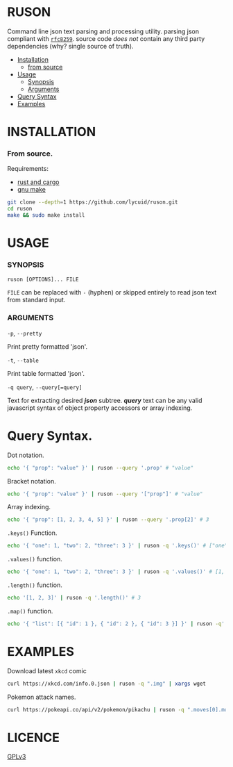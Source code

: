 # RUSON
Command line json text parsing and processing utility.
parsing json compliant with [`rfc8259`](https://datatracker.ietf.org/doc/html/rfc8259).
source code _does not_ contain any third party dependencies (why? single source of truth).

- [Installation](#installation)
  * [from source](#from-source)
- [Usage](#usage)
  * [Synopsis](#synopsis)
  * [Arguments](#arguments)
- [Query Syntax](#query-syntax)
- [Examples](#examples)

# INSTALLATION
### From source.
Requirements:
- [rust and cargo](https://www.rust-lang.org/)
- [gnu make](https://www.gnu.org/software/make/)
```sh
git clone --depth=1 https://github.com/lycuid/ruson.git
cd ruson
make && sudo make install
```
# USAGE
### SYNOPSIS
```txt
ruson [OPTIONS]... FILE
```
`FILE` can be replaced with `-` (hyphen) or skipped entirely to read json text from standard input.

### ARGUMENTS
`-p`, `--pretty`

Print pretty formatted 'json'.

`-t`, `--table`

Print table formatted 'json'.

`-q query`, `--query[=query]`

Text for extracting desired _**json**_ subtree.
_**query**_ text can be any valid javascript syntax of object property accessors or array indexing.

# Query Syntax.
Dot notation.
```sh
echo '{ "prop": "value" }' | ruson --query '.prop' # "value"
```

Bracket notation.
```sh
echo '{ "prop": "value" }' | ruson --query '["prop"]' # "value"
```

Array indexing.
```sh
echo '{ "prop": [1, 2, 3, 4, 5] }' | ruson --query '.prop[2]' # 3
```

`.keys()` Function.
```sh
echo '{ "one": 1, "two": 2, "three": 3 }' | ruson -q '.keys()' # ["one", "two", "three"]
```

`.values()` function.
```sh
echo '{ "one": 1, "two": 2, "three": 3 }' | ruson -q '.values()' # [1, 2, 3]
```

`.length()` function.
```sh
echo '[1, 2, 3]' | ruson -q '.length()' # 3
```

`.map()` function.
```sh
echo '{ "list": [{ "id": 1 }, { "id": 2 }, { "id": 3 }] }' | ruson -q'.list.map(.id)' # [1, 2, 3]
```

# EXAMPLES
Download latest `xkcd` comic
```sh
curl https://xkcd.com/info.0.json | ruson -q ".img" | xargs wget
```
Pokemon attack names.
```sh
curl https://pokeapi.co/api/v2/pokemon/pikachu | ruson -q ".moves[0].move.name"
```

# LICENCE
[GPLv3](https://www.gnu.org/licenses/gpl-3.0.en.html)
